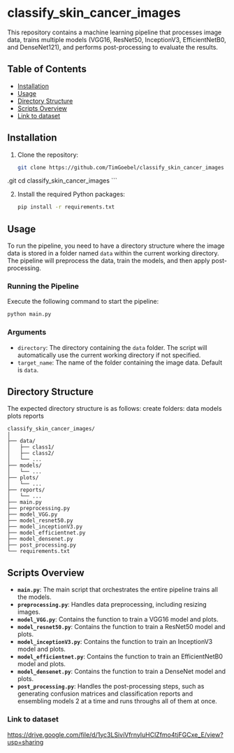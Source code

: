 # classify_skin_cancer_images

This repository contains a machine learning pipeline that processes image data, trains multiple models (VGG16, ResNet50, InceptionV3, EfficientNetB0, and DenseNet121), and performs post-processing to evaluate the results.

## Table of Contents

- [Installation](#installation)
- [Usage](#usage)
- [Directory Structure](#directory-structure)
- [Scripts Overview](#scripts-overview)
- [Link to dataset](#Link-to-dataset)


## Installation

1. Clone the repository:

    ```bash
    git clone https://github.com/TimGoebel/classify_skin_cancer_images
.git
    cd classify_skin_cancer_images
    ```

2. Install the required Python packages:

    ```bash
    pip install -r requirements.txt
    ```

## Usage

To run the pipeline, you need to have a directory structure where the image data is stored in a folder named `data` within the current working directory. The pipeline will preprocess the data, train the models, and then apply post-processing.

### Running the Pipeline

Execute the following command to start the pipeline:

```bash
python main.py
```

### Arguments

- `directory`: The directory containing the `data` folder. The script will automatically use the current working directory if not specified.
- `target_name`: The name of the folder containing the image data. Default is `data`.

## Directory Structure

The expected directory structure is as follows:
create folders:
data
models
plots
reports

```
classify_skin_cancer_images/
│
├── data/
│   ├── class1/
│   ├── class2/
│   └── ...
├── models/
│   └── ...
├── plots/
│   └── ...
├── reports/
│   └── ...
├── main.py
├── preprocessing.py
├── model_VGG.py
├── model_resnet50.py
├── model_inceptionV3.py
├── model_efficientnet.py
├── model_densenet.py
├── post_processing.py
└── requirements.txt
```

## Scripts Overview

- **`main.py`**: The main script that orchestrates the entire pipeline trains all the models.
- **`preprocessing.py`**: Handles data preprocessing, including resizing images.
- **`model_VGG.py`**: Contains the function to train a VGG16 model and plots.
- **`model_resnet50.py`**: Contains the function to train a ResNet50 model and plots.
- **`model_inceptionV3.py`**: Contains the function to train an InceptionV3 model and plots.
- **`model_efficientnet.py`**: Contains the function to train an EfficientNetB0 model and plots.
- **`model_densenet.py`**: Contains the function to train a DenseNet model and plots.
- **`post_processing.py`**: Handles the post-processing steps, such as generating confusion matrices and classification reports and ensembling models 2 at a time and runs throughs all of them at once.

### Link to dataset

https://drive.google.com/file/d/1yc3LSiviVfrnyluHClZfmo4tjFGCxe_E/view?usp=sharing 

